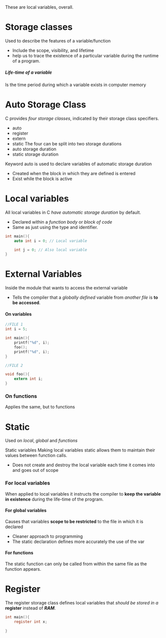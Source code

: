 These are local variables, overall. 

# Storage classes
Used to describe the features of a variable/function
- Include the scope, visibility, and lifetime
- help us to trace the existence of a particular variable during the runtime of a program.
##### Life-time of a variable
Is the time period during which a variable exists in computer memory

# Auto Storage Class
C provides *four storage classes*, indicated by their storage class specifiers.
- auto
- register
- extern
- static
The four can be split into two storage durations
- auto storage duration
- static storage duration

Keyword auto is used to declare variables of automatic storage duration
- Created when the block in which they are defined is entered
- Exist while the block is active

# Local variables
All local variables in C *have automatic storage duration* by default.
- Declared within a *function body* or *block of code*
- Same as just using the type and identifier.
```C
int main(){
	auto int i = 0; // Local variable

	int j = 0; // Also local variable
}
```

# External Variables
Inside the module that wants to access the external variable
- Tells the compiler that a *globally defined* variable from *another file* is **to be accessed**.

#### On variables
```C
//FILE 1
int i = 5;

int main(){
	printf("%d", i);
	foo();
	printf("%d", i);
}

//FILE 2

void foo(){
	extern int i;
}

```
### On functions
Applies the same, but to functions

# Static
Used on *local*, *global* and *functions*

Static variables
Making local variables static allows them to maintain their values between function calls.
- Does not create and destroy the local variable each time it comes into and goes out of scope

### For local variables
When applied to local variables it instructs the compiler to **keep the variable in existence** during the life-time of the program.
#### For global variables
Causes that variables **scope to be restricted** to the file in which it is declared
- Cleaner approach to programming
- The static declaration defines more accurately the use of the var

#### For functions
The static function can only be called from within the same file as the function appears.

# Register
The register storage class defines local variables that *should be stored in a* **register** instead of ***RAM***.

```C
int main(){
	register int x;
	
}